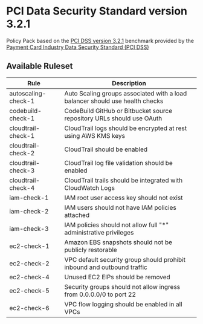 # PCI Data Security Standard version 3.2.1

Policy Pack based on the [PCI DSS version 3.2.1](https://www.pcisecuritystandards.org/documents/PCI_DSS-QRG-v3_2_1.pdf) benchmark provided by the [Payment Card Industry Data Security Standard (PCI DSS)](https://www.pcisecuritystandards.org/)

## Available Ruleset

| Rule                | Description                                                                  |
| ------------------- | ---------------------------------------------------------------------------- |
| autoscaling-check-1 | Auto Scaling groups associated with a load balancer should use health checks |
| codebuild-check-1   | CodeBuild GitHub or Bitbucket source repository URLs should use OAuth        |
| cloudtrail-check-1  | CloudTrail logs should be encrypted at rest using AWS KMS keys               |
| cloudtrail-check-2  | CloudTrail should be enabled                                                 |
| cloudtrail-check-3  | CloudTrail log file validation should be enabled                             |
| cloudtrail-check-4  | CloudTrail trails should be integrated with CloudWatch Logs                  |
| iam-check-1         | IAM root user access key should not exist                                    |
| iam-check-2         | IAM users should not have IAM policies attached                              |
| iam-check-3         | IAM policies should not allow full "\*" administrative privileges            |
| ec2-check-1         | Amazon EBS snapshots should not be publicly restorable                                            |
| ec2-check-2         | VPC default security group should prohibit inbound and outbound traffic                                            |
| ec2-check-4         | Unused EC2 EIPs should be removed                                            |
| ec2-check-5         | Security groups should not allow ingress from 0.0.0.0/0 to port 22           |
| ec2-check-6         | VPC flow logging should be enabled in all VPCs                               |
